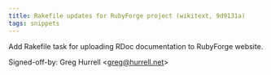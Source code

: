 ```yaml
---
title: Rakefile updates for RubyForge project (wikitext, 9d9131a)
tags: snippets
---
```


Add Rakefile task for uploading RDoc documentation to RubyForge website.

Signed-off-by: Greg Hurrell &lt;greg@hurrell.net&gt;
